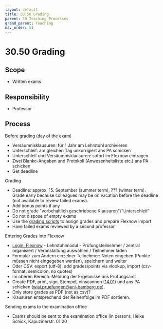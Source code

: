 ```yaml
---
layout: default
title: 30.50 Grading
parent: 30 Teaching Processes
grand_parent: Teaching
nav_order: 51
---
```


# 30.50 Grading

## Scope

- Written exams

## Responsibility

- Professor

## Process

Before grading (day of the exam)

- Versäumnisklausuren: für 1 Jahr am Lehrstuhl archivieren
- Unterschleif: am gleichen Tag unkorrigiert ans PA schicken
- Unterschleif und Versäumnisklausuren: sofort im Flexnow eintragen
- Zwei Blanko-Angaben und Protokoll (Anwesenheitsliste etc.) ans PA schicken
- Get deadline

Grading

- Deadline: approx. 15. September (summer term), ??? (winter term). Grade early because colleagues may be on vacation before the deadline (not available to review failed exams).
- Add bonus points if any
- Do not grade "vorbehaltlich geschriebene Klausuren"/"Unterschleif"
- Do not dispose of empty exams
- Use the [grading scripts](https://github.com/digital-work-lab/handbook/tree/main/src/grading) to assign grades and prepare Flexnow import
- Have failed exams reviewed by a second professor

Entering Grades into Flexnow

- [Login: Flexnow](https://fn2web.zuv.uni-bamberg.de/FN2AUTH/FN2AuthServlet?op=Login) - Lehrstuhlmodul - Prüfungsteilnehmer / zentral organisiert / Veranstaltung auswählen / Teilnehmer laden
- Formular zum Ändern einzelner Teilnehmer: Noten eingeben (Punkte müssen nicht eingegeben werden), speichern und weiter
- Oder CSV: export (utf-8), add grades/points via vlookup, import (csv-format: semicolon, no quotes)
- Im oberen Bereich: Meldung der Ergebnisse ans Prüfungsamt
- Create PDF, print, sign, Stempel, einscannen ([14.01](https://nc-2272638881871040784.nextcloud-ionos.com/index.php/apps/files/?dir=/10-lab/14_grades/01_lectures&fileid=71)) und ans PA schicken (wiai.pruefungen@uni-bamberg.de).
- Only store grades as PDF (not as csv)?
- Klausuren entsprechend der Reihenfolge im PDF sortieren.

Sending exams to the examination office

- Exams should be sent to the examination office (in person): Heike Schick, Kapuzinerstr. 01.20
